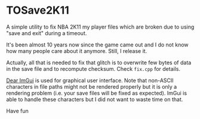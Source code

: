 # TOSave2K11
A simple utility to fix NBA 2K11 my player files which are broken due to using "save and exit" during a timeout.

It's been almost 10 years now since the game came out and I do not know how many people care about it anymore. Still, I release it.

Actually, all that is needed to fix that glitch is to overwrite few bytes of data in the save file and to recompute checksum. Check `fix.cpp` for details.

[Dear ImGui](https://github.com/ocornut/imgui) is used for graphical user interface. Note that non-ASCII characters in file paths might not be rendered properly but it is only a rendering problem (i.e. your save files will be fixed as expected). ImGui is able to handle these characters but I did not want to waste time on that.

Have fun
